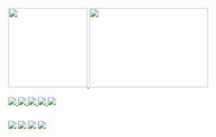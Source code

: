 <div>
    <a href = "https://github.com/RukasuDesuu">
    <img height="160em" src = "https://github-readme-stats.vercel.app/api?username=RukasuDesuu&show_icons=true&theme=midnight-purple&include_all_commits=true&count_private=true"/>
    <img height="160em" width ="240" src = "https://github-readme-stats.vercel.app/api/top-langs/?username=RukasuDesuu&layout=compact&langs_count=7&theme=midnight-purple"/>
</div>

<div style = "display: inline_block"><br>
  <img src = "https://img.shields.io/badge/Python-3776AB?style=for-the-badge&logo=python&logoColor=white">
  <img src = "https://img.shields.io/badge/Godot-478CBF?style=for-the-badge&logo=GodotEngine&logoColor=white">
  <img src = "https://img.shields.io/badge/Arduino-00979D?style=for-the-badge&logo=Arduino&logoColor=white" />
  <img src = "https://img.shields.io/badge/Unity-100000?style=for-the-badge&logo=unity&logoColor=white" />
  <img src = "https://img.shields.io/badge/Visual_Studio_Code-0078D4?style=for-the-badge&logo=visual%20studio%20code&logoColor=white" />
</div>

##

<div>
    <a href="https://discord.com/users/898303622683697202"><img src="https://img.shields.io/badge/Discord-7289DA?style=for-the-badge&logo=discord&logoColor=white" ></a>
    <a href="https://open.spotify.com/user/22q47zpvpge46yyabjwibs6mq?si=41ab913a3e344ce1"><img src="https://img.shields.io/badge/Spotify-1ED760?&style=for-the-badge&logo=spotify&logoColor=white" ></a>
    <a href="https://twitch.tv/rukasudesuu"><img src="https://img.shields.io/badge/Twitch-9146FF?style=for-the-badge&logo=twitch&logoColor=white" ></a>
    <a href="https://www.linkedin.com/in/lucascamargoekroth/"><img src="https://img.shields.io/badge/LinkedIn-0077B5?style=for-the-badge&logo=linkedin&logoColor=white" ></a>
    <!--<a href="" target = ""></a>
    <a href="" target = ""></a>
    -->
<div>